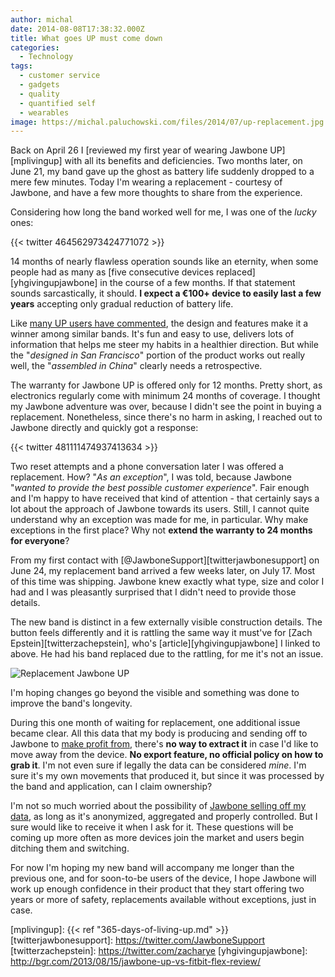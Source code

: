 ```yaml
---
author: michal
date: 2014-08-08T17:38:32.000Z
title: What goes UP must come down
categories:
  - Technology
tags:
  - customer service
  - gadgets
  - quality
  - quantified self
  - wearables
image: https://michal.paluchowski.com/files/2014/07/up-replacement.jpg
---
```


Back on April 26 I [reviewed my first year of wearing Jawbone UP][mplivingup] with all its benefits and deficiencies. Two months later, on June 21, my band gave up the ghost as battery life suddenly dropped to a mere few minutes. Today I'm wearing a replacement - courtesy of Jawbone, and have a few more thoughts to share from the experience.

Considering how long the band worked well for me, I was one of the _lucky_ ones:

{{< twitter 464562973424771072 >}}

14 months of nearly flawless operation sounds like an eternity, when some people had as many as [five consecutive devices replaced][yhgivingupjawbone] in the course of a few months. If that statement sounds sarcastically, it should. __I expect a €100+ device to easily last a few years__ accepting only gradual reduction of battery life.

Like [many UP users have commented][ericwearablesreview], the design and features make it a winner among similar bands. It's fun and easy to use, delivers lots of information that helps me steer my habits in a healthier direction. But while the "_designed in San Francisco_" portion of the product works out really well, the "_assembled in China_" clearly needs a retrospective.

The warranty for Jawbone UP is offered only for 12 months. Pretty short, as electronics regularly come with minimum 24 months of coverage. I thought my Jawbone adventure was over, because I didn't see the point in buying a replacement. Nonetheless, since there's no harm in asking, I reached out to Jawbone directly and quickly got a response:

{{< twitter 481111474937413634 >}}

Two reset attempts and a phone conversation later I was offered a replacement. How? "_As an exception_", I was told, because Jawbone "_wanted to provide the best possible customer experience_". Fair enough and I'm happy to have received that kind of attention - that certainly says a lot about the approach of Jawbone towards its users. Still, I cannot quite understand why an exception was made for me, in particular. Why make exceptions in the first place? Why not __extend the warranty to 24 months for everyone__?

From my first contact with [@JawboneSupport][twitterjawbonesupport] on June 24, my replacement band arrived a few weeks later, on July 17. Most of this time was shipping. Jawbone knew exactly what type, size and color I had and I was pleasantly surprised that I didn't need to provide those details.

The new band is distinct in a few externally visible construction details. The button feels differently and it is rattling the same way it must've for [Zach Epstein][twitterzachepstein], who's [article][yhgivingupjawbone] I linked to above. He had his band replaced due to the rattling, for me it's not an issue.

![Replacement Jawbone UP](/wp-content/uploads/sites/2/2014/07/up-replacement.jpg)

I'm hoping changes go beyond the visible and something was done to improve the band's longevity.

During this one month of waiting for replacement, one additional issue became clear. All this data that my body is producing and sending off to Jawbone to [make profit from][jawbonedataprocessing], there's __no way to extract it__ in case I'd like to move away from the device. __No export feature, no official policy on how to grab it__. I'm not even sure if legally the data can be considered _mine_. I'm sure it's my own movements that produced it, but since it was processed by the band and application, can I claim ownership?

I'm not so much worried about the possibility of [Jawbone selling off my data][jawboneselldata], as long as it's anonymized, aggregated and properly controlled. But I sure would like to receive it when I ask for it. These questions will be coming up more often as more devices join the market and users begin ditching them and switching.

For now I'm hoping my new band will accompany me longer than the previous one, and for soon-to-be users of the device, I hope Jawbone will work up enough confidence in their product that they start offering two years or more of safety, replacements available without exceptions, just in case.

[ericwearablesreview]: http://www.ideasonideas.com/2013/02/are-wearables-the-change-we-need/
[jawbonedataprocessing]: http://www.slashgear.com/jawbone-talks-context-in-bid-to-rule-wearables-slashgear-interview-06319626/
[jawboneselldata]: http://www.refinery29.com/2014/01/61656/fitness-band-data-privacy
[mplivingup]: {{< ref "365-days-of-living-up.md" >}}
[twitterjawbonesupport]: https://twitter.com/JawboneSupport
[twitterzachepstein]: https://twitter.com/zacharye
[yhgivingupjawbone]: http://bgr.com/2013/08/15/jawbone-up-vs-fitbit-flex-review/

